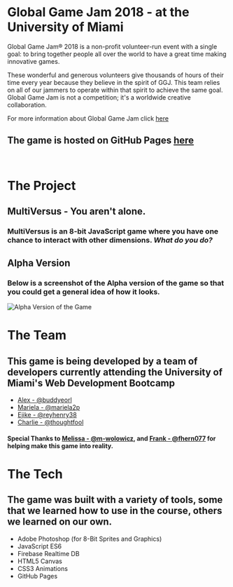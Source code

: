 # Global Game Jam 2018 - at the University of Miami

Global Game Jam® 2018 is a non-profit volunteer-run event with a single goal: to bring together people all over the world to have a great time making innovative games.

These wonderful and generous volunteers give thousands of hours of their time every year because they believe in the spirit of GGJ. This team relies on all of our jammers to operate within that spirit to achieve the same goal. Global Game Jam is not a competition; it's a worldwide creative collaboration.

For more information about Global Game Jam click [here](https://globalgamejam.org/)

## The game is hosted on GitHub Pages [here](https://buddyeorl.github.io/ggj2018/)

<br>

# The Project
## MultiVersus - You aren't alone. 
### MultiVersus is an 8-bit JavaScript game where you have one chance to interact with other dimensions. *What do you do?*

## Alpha Version
### Below is a screenshot of the Alpha version of the game so that you could get a general idea of how it looks. 
![Alpha Version of the Game](https://screenshotscdn.firefoxusercontent.com/images/a7f8dd2a-bd19-4d3f-8216-5f3cb6312b76.png)

# The Team
## This game is being developed by a team of developers currently attending the University of Miami's Web Development Bootcamp

 - [Alex - @buddyeorl](https://github.com/buddyeorl)
 - [Mariela - @mariela2p](https://github.com/mariela2p)
 - [Ejike - @reyhenry38](https://github.com/reyhenry38)
 - [Charlie - @thoughtfool](https://github.com/thoughtfool)

#### Special Thanks to [Melissa - @m-wolowicz](https://github.com/m-wolowicz), and [Frank - @fhern077](https://github.com/fhern077) for helping make this game into reality.


# The Tech
## The game was built with a variety of tools, some that we learned how to use in the course, others we learned on our own.

- Adobe Photoshop (for 8-Bit Sprites and Graphics)
- JavaScript ES6
- Firebase Realtime DB
- HTML5 Canvas
- CSS3 Animations
- GitHub Pages









